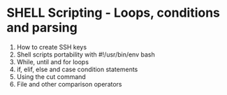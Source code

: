 # SHELL Scripting - Loops, conditions and parsing
1. How to create SSH keys
2. Shell scripts portability with #!/usr/bin/env bash
3. While, until and for loops
4. if, elif, else and case condition statements
5. Using the cut command
6. File and other comparison operators
